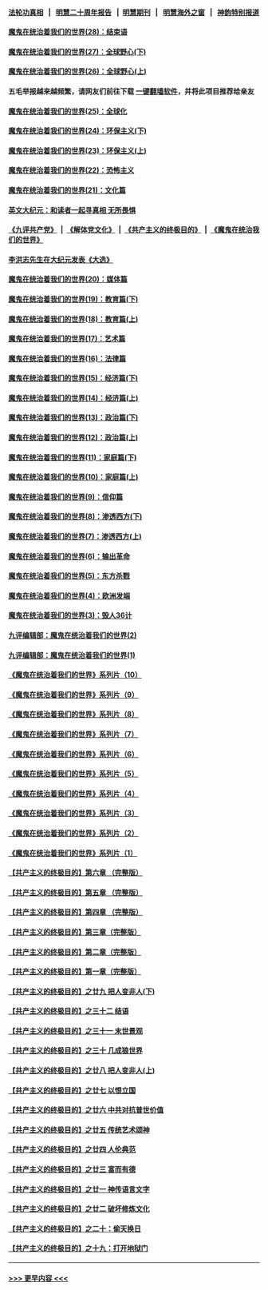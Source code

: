 #### [法轮功真相](https://github.com/gfw-breaker/truth/blob/master/README.md?t=0) &nbsp;&nbsp;|&nbsp;&nbsp; [明慧二十周年报告](https://github.com/gfw-breaker/mh-reports/blob/master/README.md?t=0) &nbsp;&nbsp;|&nbsp;&nbsp;[明慧期刊](https://github.com/gfw-breaker/mh-qikan) &nbsp;&nbsp;|&nbsp;&nbsp; [明慧海外之窗](https://github.com/gfw-breaker/mh-news/blob/master/README.md?t=0) &nbsp;&nbsp;|&nbsp;&nbsp; [神韵特别报道](https://github.com/gfw-breaker/mh-news/blob/master/shenyun.md?t=0)
#### [魔鬼在统治着我们的世界(28)：结束语](../pages/nsc422/n10936246.md?t=06230352) 
#### [魔鬼在统治着我们的世界(27)：全球野心(下)](../pages/nsc422/n10928319.md?t=06230352) 
#### [魔鬼在统治着我们的世界(26)：全球野心(上)](../pages/nsc422/n10900318.md?t=06230352) 
#### 五毛举报越来越频繁，请网友们前往下载 [一键翻墙软件](https://github.com/gfw-breaker/ssr-accounts)，并将此项目推荐给亲友
#### [魔鬼在统治着我们的世界(25)：全球化](../pages/nsc422/n10788205.md?t=06230352) 
#### [魔鬼在统治着我们的世界(24)：环保主义(下)](../pages/nsc422/n10695307.md?t=06230352) 
#### [魔鬼在统治着我们的世界(23)：环保主义(上)](../pages/nsc422/n10688613.md?t=06230352) 
#### [魔鬼在统治着我们的世界(22)：恐怖主义](../pages/nsc422/n10614727.md?t=06230352) 
#### [魔鬼在统治着我们的世界(21)：文化篇](../pages/nsc422/n10597706.md?t=06230352) 
#### [英文大纪元：和读者一起寻真相 无所畏惧](../pages/nsc422/n12542027.md?t=06230352) 
#### [《九评共产党》](https://github.com/begood0513/9ping.md/blob/master/README.md) &nbsp;|&nbsp; [《解体党文化》](../../../../jtdwh.md/blob/master/README.md)  &nbsp;|&nbsp; [《共产主义的终极目的》](../../../../gczydzjmd.md/blob/master/README.md) &nbsp;|&nbsp; [《魔鬼在统治我们的世界》](../../../../mgztzwmdsj.md/blob/master/README.md) 
#### [李洪志先生在大纪元发表《大选》](../pages/nsc422/n12534746.md?t=06230352) 
#### [魔鬼在统治着我们的世界(20)：媒体篇](../pages/nsc422/n10586579.md?t=06230352) 
#### [魔鬼在统治着我们的世界(19)：教育篇(下)](../pages/nsc422/n10564808.md?t=06230352) 
#### [魔鬼在统治着我们的世界(18)：教育篇(上)](../pages/nsc422/n10526970.md?t=06230352) 
#### [魔鬼在统治着我们的世界(17)：艺术篇](../pages/nsc422/n10499093.md?t=06230352) 
#### [魔鬼在统治着我们的世界(16)：法律篇](../pages/nsc422/n10485969.md?t=06230352) 
#### [魔鬼在统治着我们的世界(15)：经济篇(下)](../pages/nsc422/n10469975.md?t=06230352) 
#### [魔鬼在统治着我们的世界(14)：经济篇(上)](../pages/nsc422/n10457370.md?t=06230352) 
#### [魔鬼在统治着我们的世界(13)：政治篇(下)](../pages/nsc422/n10448270.md?t=06230352) 
#### [魔鬼在统治着我们的世界(12)：政治篇(上)](../pages/nsc422/n10444576.md?t=06230352) 
#### [魔鬼在统治着我们的世界(11)：家庭篇(下)](../pages/nsc422/n10440961.md?t=06230352) 
#### [魔鬼在统治着我们的世界(10)：家庭篇(上)](../pages/nsc422/n10435448.md?t=06230352) 
#### [魔鬼在统治着我们的世界(9)：信仰篇](../pages/nsc422/n10432159.md?t=06230352) 
#### [魔鬼在统治着我们的世界(8)：渗透西方(下)](../pages/nsc422/n10429603.md?t=06230352) 
#### [魔鬼在统治着我们的世界(7)：渗透西方(上)](../pages/nsc422/n10426013.md?t=06230352) 
#### [魔鬼在统治着我们的世界(6)：输出革命](../pages/nsc422/n10421536.md?t=06230352) 
#### [魔鬼在统治着我们的世界(5)：东方杀戮](../pages/nsc422/n10417707.md?t=06230352) 
#### [魔鬼在统治着我们的世界(4)：欧洲发端](../pages/nsc422/n10414890.md?t=06230352) 
#### [魔鬼在统治着我们的世界(3)：毁人36计](../pages/nsc422/n10411583.md?t=06230352) 
#### [九评编辑部：魔鬼在统治着我们的世界(2)](../pages/nsc422/n10410036.md?t=06230352) 
#### [九评编辑部：魔鬼在统治着我们的世界(1)](../pages/nsc422/n10406825.md?t=06230352) 
#### [《魔鬼在统治着我们的世界》系列片（10）](../pages/nsc422/n12292670.md?t=06230352) 
#### [《魔鬼在统治着我们的世界》系列片（9）](../pages/nsc422/n12290859.md?t=06230352) 
#### [《魔鬼在统治着我们的世界》系列片（8）](../pages/nsc422/n12287445.md?t=06230352) 
#### [《魔鬼在统治着我们的世界》系列片（7）](../pages/nsc422/n12283425.md?t=06230352) 
#### [《魔鬼在统治着我们的世界》系列片（6）](../pages/nsc422/n12282314.md?t=06230352) 
#### [《魔鬼在统治着我们的世界》系列片（5）](../pages/nsc422/n12281419.md?t=06230352) 
#### [《魔鬼在统治着我们的世界》系列片（4）](../pages/nsc422/n12274024.md?t=06230352) 
#### [《魔鬼在统治着我们的世界》系列片（3）](../pages/nsc422/n12271322.md?t=06230352) 
#### [《魔鬼在统治着我们的世界》系列片（2）](../pages/nsc422/n12269049.md?t=06230352) 
#### [《魔鬼在统治着我们的世界》系列片（1）](../pages/nsc422/n12267575.md?t=06230352) 
#### [【共产主义的终极目的】第六章 （完整版）](../pages/nsc422/n11428913.md?t=06230352) 
#### [【共产主义的终极目的】第五章 （完整版）](../pages/nsc422/n11428912.md?t=06230352) 
#### [【共产主义的终极目的】第四章 （完整版）](../pages/nsc422/n11428907.md?t=06230352) 
#### [【共产主义的终极目的】第三章（完整版）](../pages/nsc422/n11428848.md?t=06230352) 
#### [【共产主义的终极目的】第二章（完整版）](../pages/nsc422/n11428831.md?t=06230352) 
#### [【共产主义的终极目的】第一章（完整版）](../pages/nsc422/n11417651.md?t=06230352) 
#### [【共产主义的终极目的】之廿九 把人变非人(下)](../pages/nsc422/n11344140.md?t=06230352) 
#### [【共产主义的终极目的】之三十二 结语](../pages/nsc422/n11360535.md?t=06230352) 
#### [【共产主义的终极目的】之三十一 末世景观](../pages/nsc422/n11351129.md?t=06230352) 
#### [【共产主义的终极目的】之三十 几成狼世界](../pages/nsc422/n11348280.md?t=06230352) 
#### [【共产主义的终极目的】之廿八 把人变非人(上)](../pages/nsc422/n11340492.md?t=06230352) 
#### [【共产主义的终极目的】之廿七 以恨立国](../pages/nsc422/n11336944.md?t=06230352) 
#### [【共产主义的终极目的】之廿六 中共对抗普世价值](../pages/nsc422/n11324785.md?t=06230352) 
#### [【共产主义的终极目的】之廿五 传统艺术颂神](../pages/nsc422/n11296396.md?t=06230352) 
#### [【共产主义的终极目的】之廿四 人伦典范](../pages/nsc422/n11296397.md?t=06230352) 
#### [【共产主义的终极目的】之廿三 富而有德](../pages/nsc422/n11283598.md?t=06230352) 
#### [【共产主义的终极目的】之廿一 神传语言文字](../pages/nsc422/n11263265.md?t=06230352) 
#### [【共产主义的终极目的】之廿二 破坏修炼文化](../pages/nsc422/n11245728.md?t=06230352) 
#### [【共产主义的终极目的】之二十：偷天换日](../pages/nsc422/n11238846.md?t=06230352) 
#### [【共产主义的终极目的】之十九：打开地狱门](../pages/nsc422/n11206376.md?t=06230352) 

----
#### [ >>> 更早内容 <<< ](../indexes/nsc422-earlier.md)
